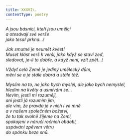 ```yaml
---
title: XXXVI\.
contentType: poetry
---
```


<section>

_A jsou básníci, kteří jsou umělci  
a otesávají své verše  
jako tesař prkna…!_

</section>

<section>

_Jak smutné je neumět kvést!  
Muset klást verš k verši, jako když se staví zeď,  
sledovat, je-li to dobře, a když není, vzít zpět…!_

</section>

<section>

_Vždyť celá Země je jediný umělecký dům,  
mění se a je stále dobrá a stále táž._

</section>

<section>

_Myslím na to, ne jako bych myslel, ale jako bych nemyslel,  
hledím na květy a usmívám se…  
Nevím, jestli mi rozumějí,  
ani jestli já rozumím jim,  
ale vím, že pravda je v nich i ve mně  
a v našem společném božství,  
že tu tak svolně žijeme na Zemi,  
spokojeni v náručí ročních období,  
uspáváni zpěvem větru  
do spánku beze snů._

</section>
